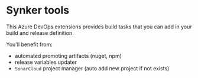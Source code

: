 # Synker tools

This Azure DevOps extensions provides build tasks that you can add in your build and release definition.

You'll benefit from:

- automated promoting artifacts (nuget, npm)
- release variables updater
- `SonarCloud` project manager (auto add new project if not exists)
